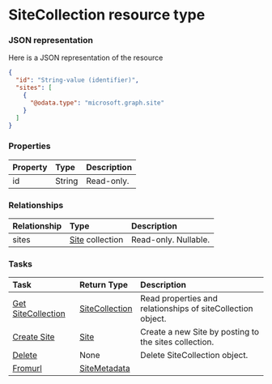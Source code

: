 # SiteCollection resource type



### JSON representation

Here is a JSON representation of the resource

<!-- {
  "blockType": "resource",
  "optionalProperties": [
    "sites"
  ],
  "@odata.type": "microsoft.graph.sitecollection"
}-->

```json
{
  "id": "String-value (identifier)",
  "sites": [
    {
      "@odata.type": "microsoft.graph.site"
    }
  ]
}

```
### Properties
| Property	   | Type	|Description|
|:---------------|:--------|:----------|
|id|String| Read-only.|

### Relationships
| Relationship | Type	|Description|
|:---------------|:--------|:----------|
|sites|[Site](site.md) collection| Read-only. Nullable.|

### Tasks

| Task		   | Return Type	|Description|
|:---------------|:--------|:----------|
|[Get SiteCollection](../api/sitecollection_get.md) | [SiteCollection](sitecollection.md) |Read properties and relationships of siteCollection object.|
|[Create Site](../api/sitecollection_post_sites.md) |[Site](site.md)| Create a new Site by posting to the sites collection.|
|[Delete](../api/sitecollection_delete.md) | None |Delete SiteCollection object. |
|[Fromurl](../api/sitecollection_fromurl.md)|[SiteMetadata](sitemetadata.md)||

<!-- uuid: a2c51a9d-d1dc-4415-bcc8-f00e9ce0b1f3
2015-10-21 09:22:01 UTC -->
<!-- {
  "type": "#page.annotation",
  "description": "SiteCollection resource",
  "keywords": "",
  "section": "documentation",
  "tocPath": ""
}-->